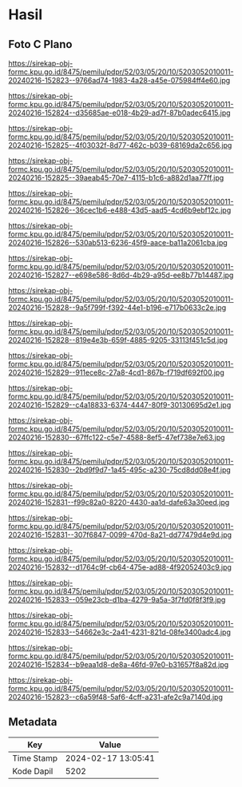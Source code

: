 # Hasil

## Foto C Plano

https://sirekap-obj-formc.kpu.go.id/8475/pemilu/pdpr/52/03/05/20/10/5203052010011-20240216-152823--9766ad74-1983-4a28-a45e-075984ff4e60.jpg

https://sirekap-obj-formc.kpu.go.id/8475/pemilu/pdpr/52/03/05/20/10/5203052010011-20240216-152824--d35685ae-e018-4b29-ad7f-87b0adec6415.jpg

https://sirekap-obj-formc.kpu.go.id/8475/pemilu/pdpr/52/03/05/20/10/5203052010011-20240216-152825--4f03032f-8d77-462c-b039-68169da2c656.jpg

https://sirekap-obj-formc.kpu.go.id/8475/pemilu/pdpr/52/03/05/20/10/5203052010011-20240216-152825--39aeab45-70e7-4115-b1c6-a882d1aa77ff.jpg

https://sirekap-obj-formc.kpu.go.id/8475/pemilu/pdpr/52/03/05/20/10/5203052010011-20240216-152826--36cec1b6-e488-43d5-aad5-4cd6b9ebf12c.jpg

https://sirekap-obj-formc.kpu.go.id/8475/pemilu/pdpr/52/03/05/20/10/5203052010011-20240216-152826--530ab513-6236-45f9-aace-ba11a2061cba.jpg

https://sirekap-obj-formc.kpu.go.id/8475/pemilu/pdpr/52/03/05/20/10/5203052010011-20240216-152827--e698e586-8d6d-4b29-a95d-ee8b77b14487.jpg

https://sirekap-obj-formc.kpu.go.id/8475/pemilu/pdpr/52/03/05/20/10/5203052010011-20240216-152828--9a5f799f-f392-44e1-b196-e717b0633c2e.jpg

https://sirekap-obj-formc.kpu.go.id/8475/pemilu/pdpr/52/03/05/20/10/5203052010011-20240216-152828--819e4e3b-659f-4885-9205-33113f451c5d.jpg

https://sirekap-obj-formc.kpu.go.id/8475/pemilu/pdpr/52/03/05/20/10/5203052010011-20240216-152829--911ece8c-27a8-4cd1-867b-f719df692f00.jpg

https://sirekap-obj-formc.kpu.go.id/8475/pemilu/pdpr/52/03/05/20/10/5203052010011-20240216-152829--c4a18833-6374-4447-80f9-30130695d2e1.jpg

https://sirekap-obj-formc.kpu.go.id/8475/pemilu/pdpr/52/03/05/20/10/5203052010011-20240216-152830--67ffc122-c5e7-4588-8ef5-47ef738e7e63.jpg

https://sirekap-obj-formc.kpu.go.id/8475/pemilu/pdpr/52/03/05/20/10/5203052010011-20240216-152830--2bd9f9d7-1a45-495c-a230-75cd8dd08e4f.jpg

https://sirekap-obj-formc.kpu.go.id/8475/pemilu/pdpr/52/03/05/20/10/5203052010011-20240216-152831--f99c82a0-8220-4430-aa1d-dafe63a30eed.jpg

https://sirekap-obj-formc.kpu.go.id/8475/pemilu/pdpr/52/03/05/20/10/5203052010011-20240216-152831--307f6847-0099-470d-8a21-dd77479d4e9d.jpg

https://sirekap-obj-formc.kpu.go.id/8475/pemilu/pdpr/52/03/05/20/10/5203052010011-20240216-152832--d1764c9f-cb64-475e-ad88-4f92052403c9.jpg

https://sirekap-obj-formc.kpu.go.id/8475/pemilu/pdpr/52/03/05/20/10/5203052010011-20240216-152833--059e23cb-d1ba-4279-9a5a-3f7fd0f8f3f9.jpg

https://sirekap-obj-formc.kpu.go.id/8475/pemilu/pdpr/52/03/05/20/10/5203052010011-20240216-152833--54662e3c-2a41-4231-821d-08fe3400adc4.jpg

https://sirekap-obj-formc.kpu.go.id/8475/pemilu/pdpr/52/03/05/20/10/5203052010011-20240216-152834--b9eaa1d8-de8a-46fd-97e0-b31657f8a82d.jpg

https://sirekap-obj-formc.kpu.go.id/8475/pemilu/pdpr/52/03/05/20/10/5203052010011-20240216-152823--c6a59f48-5af6-4cff-a231-afe2c9a7140d.jpg


## Metadata

| Key        | Value               |
| ---------- | ------------------- |
| Time Stamp | 2024-02-17 13:05:41 |
| Kode Dapil | 5202                |



